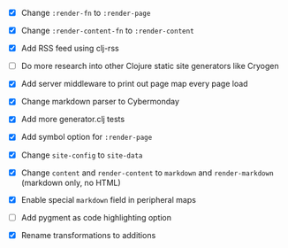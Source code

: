 - [x] Change `:render-fn` to `:render-page`
- [x] Change `:render-content-fn` to `:render-content`
- [x] Add RSS feed using clj-rss
- [ ] Do more research into other Clojure static site generators like Cryogen
- [x] Add server middleware to print out page map every page load
- [x] Change markdown parser to Cybermonday
- [x] Add more generator.clj tests
- [x] Add symbol option for `:render-page`
- [x] Change `site-config` to `site-data`
- [x] Change `content` and `render-content` to `markdown` and `render-markdown` (markdown only, no HTML)
- [x] Enable special `markdown` field in peripheral maps
- [ ] Add pygment as code highlighting option
- [x] Rename transformations to additions


